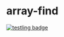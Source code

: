 # array-find

[![testling badge](https://ci.testling.com/1000ch/array-find.png)](https://ci.testling.com/1000ch/array-find)